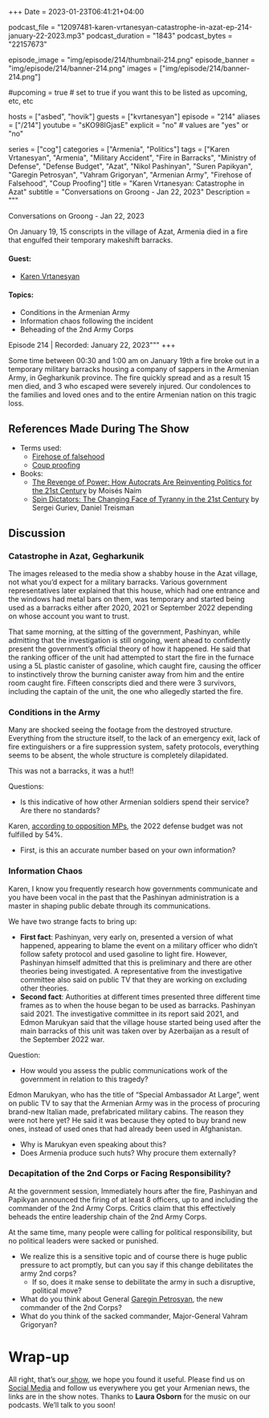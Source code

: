 +++
Date = 2023-01-23T06:41:21+04:00

podcast_file = "12097481-karen-vrtanesyan-catastrophe-in-azat-ep-214-january-22-2023.mp3"
podcast_duration = "1843"
podcast_bytes = "22157673"

episode_image = "img/episode/214/thumbnail-214.png"
episode_banner = "img/episode/214/banner-214.png"
images = ["img/episode/214/banner-214.png"]

#upcoming = true # set to true if you want this to be listed as upcoming, etc, etc

hosts = ["asbed", "hovik"]
guests = ["kvrtanesyan"]
episode = "214"
aliases = ["/214"]
youtube = "sKO98IGjasE"
explicit = "no" # values are "yes" or "no"

series = ["cog"]
categories = ["Armenia", "Politics"]
tags = ["Karen Vrtanesyan", "Armenia", "Military Accident", "Fire in Barracks", "Ministry of Defense", "Defense Budget", "Azat", "Nikol Pashinyan", "Suren Papikyan", "Garegin Petrosyan", "Vahram Grigoryan", "Armenian Army", "Firehose of Falsehood", "Coup Proofing"]
title = "Karen Vrtanesyan: Catastrophe in Azat"
subtitle = "Conversations on Groong - Jan 22, 2023"
Description = """

Conversations on Groong - Jan 22, 2023

On January 19, 15 conscripts in the village of Azat, Armenia died in a fire that engulfed their temporary makeshift barracks.

#### Guest:
* [Karen Vrtanesyan](/guest/kvrtanesyan)

#### Topics:

  - Conditions in the Armenian Army
  - Information chaos following the incident
  - Beheading of the 2nd Army Corps


Episode 214 | Recorded: January 22, 2023"""
+++

Some time between 00:30 and 1:00 am on January 19th a fire broke out in a temporary military barracks housing a company of sappers in the Armenian Army, in Gegharkunik province. The fire quickly spread and as a result 15 men died, and 3 who escaped were severely injured. 
Our condolences to the families and loved ones and to the entire Armenian nation on this tragic loss.


## References Made During The Show

* Terms used:
    * [Firehose of falsehood](https://en.wikipedia.org/wiki/Firehose_of_falsehood)
    * [Coup proofing](https://www.rand.org/pubs/reprints/RP844.html)
* Books:
    * [The Revenge of Power: How Autocrats Are Reinventing Politics for the 21st Century](https://www.goodreads.com/book/show/60034860-the-revenge-of-power) by Moisés Naím
    * [Spin Dictators: The Changing Face of Tyranny in the 21st Century](https://www.goodreads.com/en/book/show/58885955-spin-dictators) by Sergei Guriev, Daniel Treisman

## Discussion

### Catastrophe in Azat, Gegharkunik

The images released to the media show a shabby house in the Azat village, not what you’d expect for a military barracks. Various government representatives later explained that this house, which had one entrance and the windows had metal bars on them, was temporary and started being used as a barracks either after 2020, 2021 or September 2022 depending on whose account you want to trust.

That same morning, at the sitting of the government, Pashinyan, while admitting that the investigation is still ongoing, went ahead to confidently present the government’s official theory of how it happened. He said that the ranking officer of the unit had attempted to start the fire in the furnace using a 5L plastic canister of gasoline, which caught fire, causing the officer to instinctively throw the burning canister away from him and the entire room caught fire. Fifteen conscripts died and there were 3 survivors, including the captain of the unit, the one who allegedly started the fire.

### Conditions in the Army

Many are shocked seeing the footage from the destroyed structure. Everything from the structure itself, to the lack of an emergency exit, lack of fire extinguishers or a fire suppression system, safety protocols, everything seems to be absent, the whole structure is completely dilapidated.

This was not a barracks, it was a hut!!

Questions:

* Is this indicative of how other Armenian soldiers spend their service? Are there no standards? 

Karen, [according to opposition MPs](https://www.facebook.com/vkristinne/posts/pfbid0MXUgtF7iWRvwcpsUDLAHD71JQ6M7sqkDWofPE6WgT2ZF57j7qFLuatD34pF64xGMl), the 2022 defense budget was not fulfilled by 54%.

* First, is this an accurate number based on your own information?

### Information Chaos

Karen, I know you frequently research how governments communicate and you have been vocal in the past that the Pashinyan administration is a master in shaping public debate through its communications.

We have two strange facts to bring up:

* **First fact**: Pashinyan, very early on, presented a version of what happened, appearing to blame the event on a military officer who didn’t follow safety protocol and used gasoline to light fire. However, Pashinyan himself admitted that this is preliminary and there are other theories being investigated. A representative from the investigative committee also said on public TV that they are working on excluding other theories.
* **Second fact**: Authorities at different times presented three different time frames as to when the house began to be used as barracks. Pashinyan said 2021. The investigative committee in its report said 2021, and Edmon Marukyan said that the village house started being used after the main barracks of this unit was taken over by Azerbaijan as a result of the September 2022 war.

Question:

* How would you assess the public communications work of the government in relation to this tragedy?

Edmon Marukyan, who has the title of “Special Ambassador At Large”, went on public TV to say that the Armenian Army was in the process of procuring brand-new Italian made, prefabricated military cabins. The reason they were not here yet? He said it was because they opted to buy brand new ones, instead of used ones that had already been used in Afghanistan.

* Why is Marukyan even speaking about this? 
* Does Armenia produce such huts? Why procure them externally?

### Decapitation of the 2nd Corps or Facing Responsibility?

At the government session, Immediately hours after the fire, Pashinyan and Papikyan announced the firing of at least 8 officers, up to and including the commander of the 2nd Army Corps. Critics claim that this effectively beheads the entire leadership chain of the 2nd Army Corps. 

At the same time, many people were calling for political responsibility, but no political leaders were sacked or punished.

* We realize this is a sensitive topic and of course there is huge public pressure to act promptly, but can you say if this change debilitates the army 2nd corps?
    * If so, does it make sense to debilitate the army in such a disruptive, political move?
* What do you think about General [Garegin Petrosyan](https://www.civilnet.am/news/689412/%D5%A3%D5%A1%D6%80%D5%A5%D5%A3%D5%AB%D5%B6-%D5%BA%D5%B8%D5%B2%D5%B8%D5%BD%D5%B5%D5%A1%D5%B6%D5%A8-%D5%B6%D5%B7%D5%A1%D5%B6%D5%A1%D5%AF%D5%BE%D5%A5%D5%AC-%D5%A7-2-%D6%80%D5%A4-%D5%A2%D5%A1%D5%B6%D5%A1%D5%AF%D5%A1%D5%B5%D5%AB%D5%B6-%D5%AF%D5%B8%D6%80%D5%BA%D5%B8%D6%82%D5%BD%D5%AB-%D5%B0%D6%80%D5%A1%D5%B4%D5%A1%D5%B6%D5%A1%D5%BF%D5%A1%D6%80), the new commander of the 2nd Corps?
* What do you think of the sacked commander, Major-General Vahram Grigoryan?

# Wrap-up

All right, that’s our[ show](https://podcasts.groong.org/), we hope you found it useful. Please find us on[ Social Media](https://lintr.ee/groong) and follow us everywhere you get your Armenian news, the links are in the show notes. Thanks to **Laura Osborn** for the music on our podcasts. We’ll talk to you soon!

